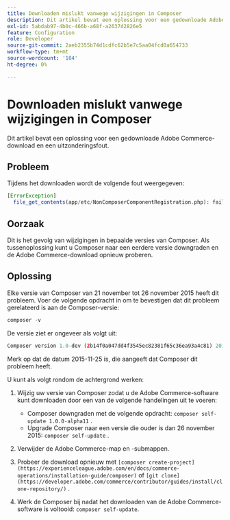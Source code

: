 ```yaml
---
title: Downloaden mislukt vanwege wijzigingen in Composer
description: Dit artikel bevat een oplossing voor een gedownloade Adobe Commerce-download en een uitzonderingsfout.
exl-id: 5abdab97-4b0c-466b-a68f-a2637d2826e5
feature: Configuration
role: Developer
source-git-commit: 2aeb2355b74d1cdfc62b5e7c5aa04fcd0a654733
workflow-type: tm+mt
source-wordcount: '184'
ht-degree: 0%

---
```


# Downloaden mislukt vanwege wijzigingen in Composer

Dit artikel bevat een oplossing voor een gedownloade Adobe Commerce-download en een uitzonderingsfout.

## Probleem

Tijdens het downloaden wordt de volgende fout weergegeven:

```php
[ErrorException]
  file_get_contents(app/etc/NonComposerComponentRegistration.php): failed to open stream: No such file or directory
```

## Oorzaak

Dit is het gevolg van wijzigingen in bepaalde versies van Composer. Als tussenoplossing kunt u Composer naar een eerdere versie downgraden en de Adobe Commerce-download opnieuw proberen.

## Oplossing

Elke versie van Composer van 21 november tot 26 november 2015 heeft dit probleem. Voer de volgende opdracht in om te bevestigen dat dit probleem gerelateerd is aan de Composer-versie:

```php
composer -v
```

De versie ziet er ongeveer als volgt uit:

```php
Composer version 1.0-dev (2b14f0a047dd4f3545ec82381f65c36ea93a4c81) 2015-11-25 17:13:09
```

Merk op dat de datum 2015-11-25 is, die aangeeft dat Composer dit probleem heeft.

U kunt als volgt rondom de achtergrond werken:

1. Wijzig uw versie van Composer zodat u de Adobe Commerce-software kunt downloaden door een van de volgende handelingen uit te voeren:

   * Composer downgraden met de volgende opdracht: `composer self-update 1.0.0-alpha11` .
   * Upgrade Composer naar een versie die ouder is dan 26 november 2015: `composer self-update` .

1. Verwijder de Adobe Commerce-map en -submappen.
1. Probeer de download opnieuw met `[composer create-project](https://experienceleague.adobe.com/en/docs/commerce-operations/installation-guide/composer)` of `[git clone](https://developer.adobe.com/commerce/contributor/guides/install/clone-repository/)` .
1. Werk de Composer bij nadat het downloaden van de Adobe Commerce-software is voltooid: `composer self-update`.
